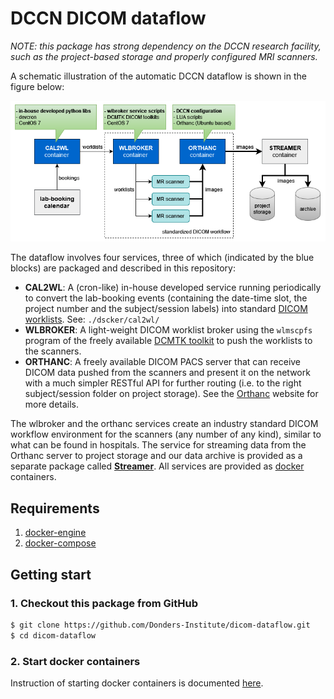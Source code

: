 # DCCN DICOM dataflow

_NOTE: this package has strong dependency on the DCCN research facility, such as the project-based storage and properly configured MRI scanners._

A schematic illustration of the automatic DCCN dataflow is shown in the figure below:

![](dicom_dataflow_docker_containers.png)

The dataflow involves four services, three of which (indicated by the blue blocks) are packaged and described in this repository:

- __CAL2WL__: A (cron-like) in-house developed service running periodically to convert the lab-booking events (containing the date-time slot, the project number and the subject/session labels) into standard [DICOM worklists](https://pacsbootcamp.com/dicom-modality-worklist/). See: `./dscker/cal2wl/`
- __WLBROKER__: A light-weight DICOM worklist broker using the `wlmscpfs` program of the freely available [DCMTK toolkit](http://dicom.offis.de) to push the worklists to the scanners.
- __ORTHANC__: A freely available DICOM PACS server that can receive DICOM data pushed from the scanners and present it on the network with a much simpler RESTful API for further routing (i.e. to the right subject/session folder on project storage). See the [Orthanc](http://www.orthanc-server.com/) website for more details.

The wlbroker and the orthanc services create an industry standard DICOM workflow environment for the scanners (any number of any kind), similar to what can be found in hospitals. The service for streaming data from the Orthanc server to project storage and our data archive is provided as a separate package called [__Streamer__](https://github.com/Donders-Institute/streamer). All services are provided as [docker](http://docker.com) containers.

## Requirements 

1. [docker-engine](https://www.docker.com/products/docker-engine)
1. [docker-compose](https://docs.docker.com/compose/)

## Getting start

### 1. Checkout this package from GitHub
 
```bash
$ git clone https://github.com/Donders-Institute/dicom-dataflow.git
$ cd dicom-dataflow
```

### 2. Start docker containers

Instruction of starting docker containers is documented [here](docker/README.md).
